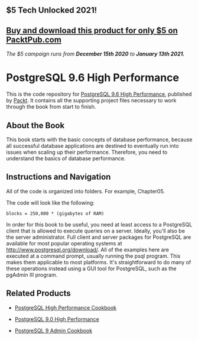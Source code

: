 ## $5 Tech Unlocked 2021!
[Buy and download this product for only $5 on PacktPub.com](https://www.packtpub.com/)
-----
*The $5 campaign         runs from __December 15th 2020__ to __January 13th 2021.__*

# PostgreSQL 9.6 High Performance
This is the code repository for [PostgreSQL 9.6 High Performance](https://www.packtpub.com/big-data-and-business-intelligence/postgresql-high-performance-second-edition?utm_source=github&utm_medium=repository&utm_campaign=9781784392970), published by [Packt](https://www.packtpub.com/?utm_source=github). It contains all the supporting project files necessary to work through the book from start to finish.
## About the Book
This book starts with the basic concepts of database performance, because all successful database applications are destined to eventually run into issues when scaling up their performance. Therefore, you need to understand the basics of database performance.
## Instructions and Navigation
All of the code is organized into folders. For example, Chapter05.



The code will look like the following:
```
blocks = 250,000 * (gigabytes of RAM)
```

In order for this book to be useful, you need at least access to a PostgreSQL client that is allowed to execute queries on a server. Ideally, you'll also be the server administrator. Full client and server packages for PostgreSQL are available for most popular operating systems at http://www.postgresql.org/download/. All of the examples here are executed at a command prompt, usually running the psql program. This makes them applicable to most platforms. It's straightforward to do many of these operations instead using a GUI tool for PostgreSQL, such as the pgAdmin III program.

## Related Products
* [PostgreSQL High Performance Cookbook](https://www.packtpub.com/big-data-and-business-intelligence/postgresql-high-performance-cookbook?utm_source=github&utm_medium=repository&utm_campaign=9781785284335)

* [PostgreSQL 9.0 High Performance](https://www.packtpub.com/big-data-and-business-intelligence/postgresql-90-high-performance?utm_source=github&utm_medium=repository&utm_campaign=9781849510301)

* [PostgreSQL 9 Admin Cookbook](https://www.packtpub.com/big-data-and-business-intelligence/postgresql-9-admin-cookbook?utm_source=github&utm_medium=repository&utm_campaign=9781849510288)
